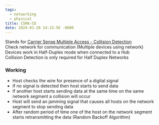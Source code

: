 ```yaml
---
tags:
  - networking
  - physical
title: CSMA-CD
date: 2024-01-28 14:15:56 -0600
---
```


Stands for <u>Carrier Sense Multiple Access - Collision Detection</u>  
Check network for communication (Multiple devices using network)  
Devices work in Half-Duplex mode when connected to a Hub  
Collision Detection is only required for Half Duplex Networks

### Working
* Host checks the wire for presence of a digital signal  
* If no signal is detected then host starts to send data  
* If another host starts sending data at the same time on the same network segment a collision will occur
* Host will send an jamming signal that causes all hosts on the network segment to stop sending data  
* After random period of time one of the host on the network segment starts retransmitting the data (Random Backoff Algorithm)
